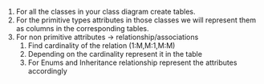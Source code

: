 1. For all the classes in your class diagram create tables.
2. For the primitive types attributes in those classes we will represent them as columns in the corresponding tables.
3. For non primitive attributes -> relationship/associations
	1. Find cardinality of the relation (1:M,M:1,M:M)
	2. Depending on the cardinality represent it in the table
	3. For Enums and Inheritance relationship represent the attributes accordingly